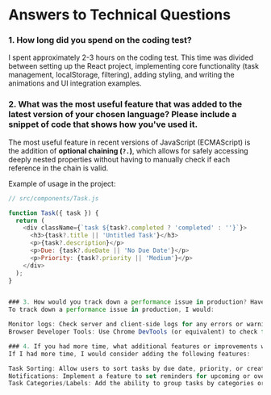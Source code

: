 # Answers to Technical Questions

### 1. How long did you spend on the coding test?

I spent approximately 2-3 hours on the coding test. This time was divided between setting up the React project, implementing core functionality (task management, localStorage, filtering), adding styling, and writing the animations and UI integration examples.

### 2. What was the most useful feature that was added to the latest version of your chosen language? Please include a snippet of code that shows how you've used it.

The most useful feature in recent versions of JavaScript (ECMAScript) is the addition of **optional chaining (`?.`)**, which allows for safely accessing deeply nested properties without having to manually check if each reference in the chain is valid.

Example of usage in the project:

```js
// src/components/Task.js

function Task({ task }) {
  return (
    <div className={`task ${task?.completed ? 'completed' : ''}`}>
      <h3>{task?.title || 'Untitled Task'}</h3>
      <p>{task?.description}</p>
      <p>Due: {task?.dueDate || 'No Due Date'}</p>
      <p>Priority: {task?.priority || 'Medium'}</p>
    </div>
  );
}


### 3. How would you track down a performance issue in production? Have you ever had to do this?
To track down a performance issue in production, I would:

Monitor logs: Check server and client-side logs for any errors or warnings that could point to the problem.
Browser Developer Tools: Use Chrome DevTools (or equivalent) to check for excessive re-renders, memory leaks, and network bottlenecks by analyzing performance traces.

### 4. If you had more time, what additional features or improvements would you consider adding to the task management application?
If I had more time, I would consider adding the following features:

Task Sorting: Allow users to sort tasks by due date, priority, or creation date.
Notifications: Implement a feature to set reminders for upcoming or overdue tasks using the browser's notification API or third-party services.
Task Categories/Labels: Add the ability to group tasks by categories or labels (e.g., work, personal).
```

